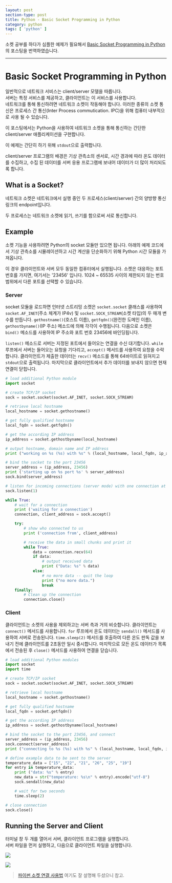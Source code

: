 ```yaml
---
layout: post
section-type: post
title: Python - Basic Socket Programming in Python
category: python
tags: [ 'python' ]
---
```


소켓 공부를 하다가 심플한 예제가 필요해서
[Basic Socket Programming in Python](http://stackabuse.com/basic-socket-programming-in-python/)의 포스팅을 번역하였습니다.

---

# Basic Socket Programming in Python

일반적으로 네트워크 서비스는 client/server 모델을 따릅니다.  
서버는 특정 서비스를 제공하고, 클라이언트는 이 서비스를 사용합니다.  
네트워크를 통해 통신하려면 네트워크 소켓이 작동해야 합니다. 이러한 종류의 소켓 통신은 프로세스 간 통신(Inter Process commutication. IPC)을 위해 컴퓨터 내부적으로 사용 될 수 있습니다.

이 포스팅에서는 Python을 사용하여 네트워크 소켓을 통해 통신하는 간단한 client/server 애플리케이션을 구현합니다.  

이 예제는 간단히 하기 위해 `stdout`으로 출력합니다.

client/server 프로그램의 배경은 기상 관측소의 센서로, 시간 경과에 따라 온도 데이터를 수집하고, 수집 된 데이터를 서버 응용 프로그램에 보내어 데이터가 더 많이 처리되도록 합니다.

## What is a Socket?

네트워크 소켓은 네트워크에서 실행 중인 두 프로세스(client/server) 간의 양방향 통신 링크의 endpoint입니다.  

두 프로세스는 네트워크 소켓에 읽기, 쓰기를 함으로써 서로 통신합니다.

## Example

소켓 기능을 사용하려면 Python의 socket 모듈만 있으면 됩니다. 아래의 예제 코드에서 기상 관측소를 시뮬레이션하고 시간 계산을 단순화하기 위해 Python 시간 모듈을 가져옵니다.

이 경우 클라이언트와 서버 모두 동일한 컴퓨터에서 실행됩니다. 소켓은 대응하는 포트 번호를 가지면, 여기서는 '23456' 입니다. 1024 ~ 65535 사이의 제한되지 않는 번호 범위에서 다른 포트를 선택할 수 있습니다.

### Server

socket 모듈을 로드하면 인터넷 스트리밍 소켓은 `socket.socket` 클래스를 사용하여 `socket.AF_INET`(주소 체계가 IP4v) 및 `socket.SOCK_STREAM`(소켓 타입)의 두 매개 변수를 만듭니다. `gethostname()`(호스트 이름), `getfqdn()`(완전한 도메인 이름), `gethostbyname()`(IP 주소) 메소드에 의해 각각이 수행됩니다. 다음으로 소켓은 `bind()` 메소드를 사용하여 IP 주소와 포트 번호 23456에 바인딩됩니다.  

`listen()` 메소드로 서버는 지정된 포트에서 들어오는 연결을 수신 대기합니다. `while` 루프에서 서버는 들어오는 요청을 기다리고, `accept()` 메서드를 사용하여 요청을 수락합니다. 클라이언트가 제출한 데이터는 `recv()` 메소드를 통해 64바이트로 읽혀지고 `stdout`으로 출력됩니다. 마지막으로 클라이언트에서 추가 데이터를 보내지 않으면 현재 연결이 닫힙니다.

```python
# load additional Python module
import socket

# create TCP/IP socket
sock = socket.socket(socket.AF_INET, socket.SOCK_STREAM)

# retrieve local hostname
local_hostname = socket.gethostname()

# get fully qualified hostname
local_fqdn = socket.getfqdn()

# get the according IP address
ip_address = socket.gethostbyname(local_hostname)

# output hostname, domain name and IP address
print ("working on %s (%s) with %s" % (local_hostname, local_fqdn, ip_address))

# bind the socket to the port 23456
server_address = (ip_address, 23456)  
print ('starting up on %s port %s' % server_address)  
sock.bind(server_address)

# listen for incoming connections (server mode) with one connection at a time
sock.listen(1)

while True:  
    # wait for a connection
    print ('waiting for a connection')
    connection, client_address = sock.accept()

    try:
        # show who connected to us
        print ('connection from', client_address)

        # receive the data in small chunks and print it
        while True:
            data = connection.recv(64)
            if data:
                # output received data
                print ("Data: %s" % data)
            else:
                # no more data -- quit the loop
                print ("no more data.")
                break
    finally:
        # Clean up the connection
        connection.close()
```

### Client

클라이언트는 소켓의 사용을 제외하고는 서버 측과 거의 비슷합니다. 클라이언트는 `connect()` 메서드를 사용합니다. `for` 루프에서 온도 데이터는 `sendall()` 메서드를 사용하여 서버로 전송된니다. `time.sleep(2)` 메서드를 호출하여 다른 온도 판독 값을 보내기 전에 클라이언트를 2초동안 일시 중시합니다. 마지막으로 모든 온도 데이터가 목록에서 전송된 후 `close()` 메서드를 사용하여 연결을 닫습니다.

```python
# load additional Python modules
import socket  
import time

# create TCP/IP socket
sock = socket.socket(socket.AF_INET, socket.SOCK_STREAM)

# retrieve local hostname
local_hostname = socket.gethostname()

# get fully qualified hostname
local_fqdn = socket.getfqdn()

# get the according IP address
ip_address = socket.gethostbyname(local_hostname)

# bind the socket to the port 23456, and connect
server_address = (ip_address, 23456)  
sock.connect(server_address)  
print ("connecting to %s (%s) with %s" % (local_hostname, local_fqdn, ip_address))

# define example data to be sent to the server
temperature_data = ["15", "22", "21", "26", "25", "19"]  
for entry in temperature_data:  
    print ("data: %s" % entry)
    new_data = str("temperature: %s\n" % entry).encode("utf-8")
    sock.sendall(new_data)

    # wait for two seconds
    time.sleep(2)

# close connection
sock.close()  
```

## Running the Server and Client

터미널 창 두 개를 열어서 서버, 클라이언트 프로그램을 실행합니다.  
서버 파일을 먼저 실행하고, 다음으로 클라이언트 파일을 실행합니다.

![]({{site.url}}/img/post/python/socket_server.png)

![]({{site.url}}/img/post/python/socket_server.png)

> [파이썬 소켓 연결 사용법](https://soooprmx.com/archives/8737) 여기도 잘 설명해 두셨으니 참고.
